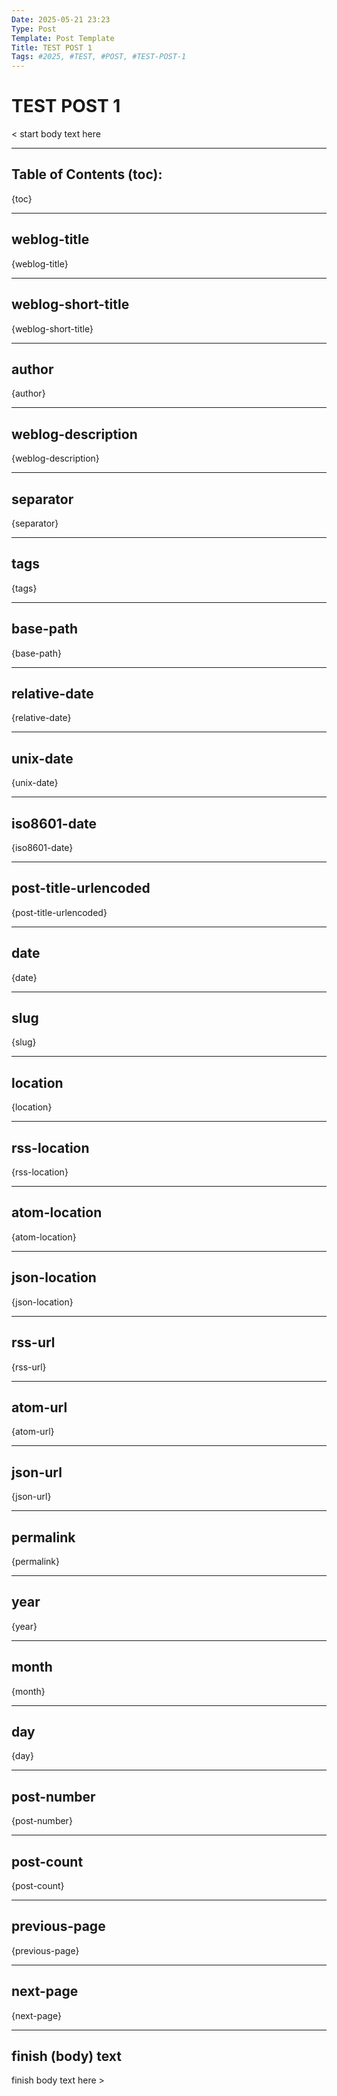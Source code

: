 ```yaml
---
Date: 2025-05-21 23:23
Type: Post
Template: Post Template
Title: TEST POST 1
Tags: #2025, #TEST, #POST, #TEST-POST-1
---
```


# TEST POST 1

< start body text here

---

## Table of Contents (toc):

{toc}

---

## weblog-title

{weblog-title}

---

## weblog-short-title

{weblog-short-title}

---

## author

{author}

---

## weblog-description

{weblog-description}

---

## separator

{separator}

---

## tags

{tags}

---

## base-path

{base-path}

---

## relative-date

{relative-date}

---

## unix-date

{unix-date}

---

## iso8601-date 

{iso8601-date}

---

## post-title-urlencoded

{post-title-urlencoded}

---

## date

{date}

---

## slug

{slug}

----

## location

{location}

---

## rss-location

{rss-location}

---

## atom-location

{atom-location}

---

## json-location

{json-location}

---

## rss-url

{rss-url}

---

## atom-url

{atom-url}

---

## json-url

{json-url}

---

## permalink

{permalink}

---

## year

{year}

---

## month

{month}

---

## day

{day}

---

## post-number

{post-number}

---

## post-count

{post-count}

---

## previous-page

{previous-page}

---

## next-page

{next-page}

---

## finish (body) text

finish body text here >
